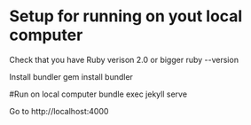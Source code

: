 # Setup for running on yout local computer #
Check that you have Ruby verison 2.0 or bigger 
    ruby --version

Install bundler
    gem install bundler

#Run on local computer
    bundle exec jekyll serve

Go to http://localhost:4000